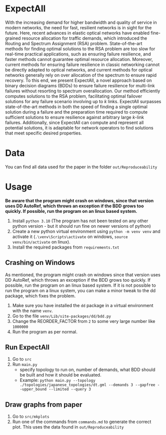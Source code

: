 # ExpectAll

With the increasing demand for higher bandwidth and quality of service in modern networks, the need for fast, resilient networks is in sight for the future. Here, recent advances in elastic optical networks have enabled fine-grained resource allocation for traffic demands, which introduced the Routing and Spectrum Assignment (RSA) problem. State-of-the-art methods for finding optimal solutions to the RSA problem are too slow for real-time practical applications, such as ensuring failure resilience, and faster methods cannot guarantee optimal resource allocation. Moreover, current methods for ensuring failure resilience in classic networking cannot be directly adapted to optical networks, and current methods for optical networks generally rely on over allocation of the spectrum to ensure rapid recovery. 
To this end, we present ExpectAll, a novel approach based on binary decision diagrams (BDDs) to ensure failure resilience for multi-link failures without resorting to spectrum overallocation. Our method efficiently computes solutions to the RSA problem, facilitating optimal failover solutions for any failure scenario involving up to $k$ links. ExpectAll surpasses state-of-the-art methods in both the speed of finding a single optimal solution during a failure and the preparation time required to compute sufficient solutions to ensure resilience against arbitrary large $k$-link failures. Additionally, since ExpectAll can compute and represent all potential solutions, it is adaptable for network operators to find solutions that meet specific desired properties.

# Data
You can find all data used for the paper in the folder `out/Reproduceability` 

# Usage
**Be aware that the program might crash on windows, since that version uses DD AutoRef, which throws an exception if the BDD grows too quickly. If possible, run the program on an linux based system.** 

1. Install `python 3.10` (The program has not been tested on any other python version - but it should run fine on newer versions of python)
1. Create a new python virtual environment using `python -m venv venv` and activate it (`.\venv\Scripts\activate` on windows, `source venv/bin/activate` on linux).
2. Install the required packages from `requirements.txt`

## Crashing on Windows
As mentioned, the program might crash on windows since that version uses DD AutoRef, which throws an exception if the BDD grows too quickly. If possible, run the program on an linux based system. If it is not possible to run the program on a linux system, you can make a minor tweak to the dd package, which fixes the problem. 

1. Make sure you have installed the `dd` package in a virtual environment with the name `venv`.
2. Go to the file `venv/Lib/site-packages/dd/bdd.py`
3. Change the REORDER_FACTOR from `2` to some very large number like `1000000`
4. Run the program as per normal. 

## Run ExpectAll
1. Go to `src`
1. Run `main.py`
    * specify topology to run on, number of demands, what BDD should be built and how it should be evaluated.
    * Example: `python main.py --topology ./topologies/japanese_topologies/dt.gml --demands 3 --gapfree --upper_bound --limited --query 3`


## Draw graphs from paper
1. Go to `src/mkplots`
1. Run one of the commands from `commands.md` to generate the correct plot. This uses the data found in `out/Reproduceability`

